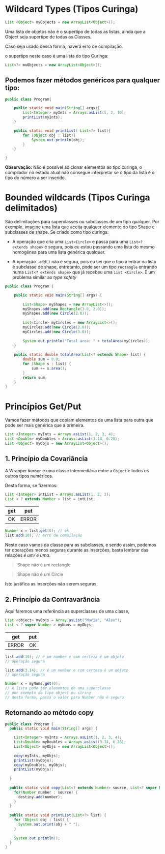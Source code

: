 # Wildcard Types (Tipos Curinga)

```java
List <Object> myObjects = new ArrayList<Object>();
```

Uma lista de objetos não é o supertipo de todas as listas, ainda que a Object seja supertipo de todas as Classes.

Caso seja usado dessa forma, haverá erro de compilação.

o supertipo neste caso é uma lista do tipo Curinga:

```java
List<?> muObjects = new ArrayList<Object>();
```

## Podemos fazer métodos genéricos para qualquer tipo:

```java
public class Program{

	public static void main(String[] args){
		List<Integer> myInts = Arrays.asList(5, 2, 10);
		printList(myInts);
	}

	public static void printList( List<?> list){
		for (Object obj : list){
			System.out.println(obj);
		}
	}

}
```

**Observação:** Não é possível adicionar elementos ao tipo curinga, o compilador no estado atual não consegue interpretar se o tipo da lista é o tipo do número a ser inserido.

# Bounded wildcards (Tipos Curinga delimitados)

São delimitações para superclasses ou subclasses de um tipo qualquer. Por exemplo, imagine uma lista que aceita qualquer elemento do tipo Shape e subclasses de shape. Se criado como tipo curinga:

- A operação que cria uma `List<Circle>` e passa para uma `List<? extends shape>` é segura, pois eu estou passando uma lista do mesmo homogênea para uma lista genérica qualquer.

- A operação `.add()` não é segura, pois eu sei que o tipo a entrar na lista é subclasse de shape, entretanto, pode ser um tipo `rectangle` entrando numa `List<? extends shape>` que já recebeu uma `List <Circle>`. É um problema similar ao *type safety*

```java
public class Program {

	public static void main(String[] args) {
		
		List<Shape> myShapes = new ArrayList<>();
		myShapes.add(new Rectangle(3.0, 2.0));
		myShapes.add(new Circle(2.0));
		
		List<Circle> myCircles = new ArrayList<>();
		myCircles.add(new Circle(2.0));
		myCircles.add(new Circle(3.0));
		
		System.out.println("Total area: " + totalArea(myCircles));
	}
	
	public static double totalArea(List<? extends Shape> list) {
		double sum = 0.0;
		for (Shape s : list) {
			sum += s.area();
		}
		return sum;
	}
}
```

# Princípios Get/Put

Vamos fazer métodos que copiam elementos de uma lista para outra que pode ser mais genérica que a primeira.

```java
List <Integer> myInts = Arrays.asList(1, 2, 3, 4);
List <Double> myDoubles = Arrays.asList(3.14, 6.28);
List <Object> myObjs = new ArrayList<Object>();
```

## 1. Princípio da Covariância

A Wrapper `Number` é uma classe intermediária entre a `Object` e todos os outros tipos numéricos.

Desta forma, se fizermos:

```java
List <Integer> intList = Arrays.asList(1, 2, 3);
List < ? extends Number > list = intList;
```

| get | put |
| :-: | :-:|
| OK | ERROR|

```java
Number x = list.get(0); // ok
list.add(10); // erro de compilação
```

Neste caso vamos da classe para as subclasses, e sendo assim, podemos ter operações menos seguras durante as inserções, basta lembrar das relações *é um/ é uma*.

> Shape não é um rectangle

> Shape não é um Circle

Isto justifica as inserções não serem seguras.

## 2. Princípio da Contravarância

Aqui faremos uma referência as superclasses de uma classe, 

```java
List <object> myObjs = Array.asList("Maria", "Alex");
List < ? super Number > myNums = myObjs;
```

| get | put |
| :-: | :-:|
| ERROR | OK |

```java
list.add(10); // é um number e com certeza é um objeto
// operação segura

list.add(3.14); // é um number e com certeza é um objeto
// operação segura

Number x = myNums.get(0);
// A lista pode ter elementos de uma superclasse
// por exemplo do tipo object ou string
// desta forma, passa o valor para Number não é seguro

```

## Retornando ao método copy

```java
public class Program {
  public static void main(String[] args) {

    List<Integer> myInts = Arrays.asList(1, 2, 3, 4);
    List<Double> myDoubles = Arrays.asList(3.14, 6.28);
    List<Object> myObjs = new ArrayList<Object>();
    
    copy(myInts, myObjs);
    printList(myObjs);
    copy(myDoubles, myObjs);
    printList(myObjs);
  
  }
  
  public static void copy(List<? extends Number> source, List<? super Number> destiny) {
    for(Number number : source) {
      destiny.add(number);
    }
  }
  
  public static void printList(List<?> list) {
    for (Object obj : list) {
      System.out.print(obj + " ");
    }
    
    System.out.println();
  }
}
```